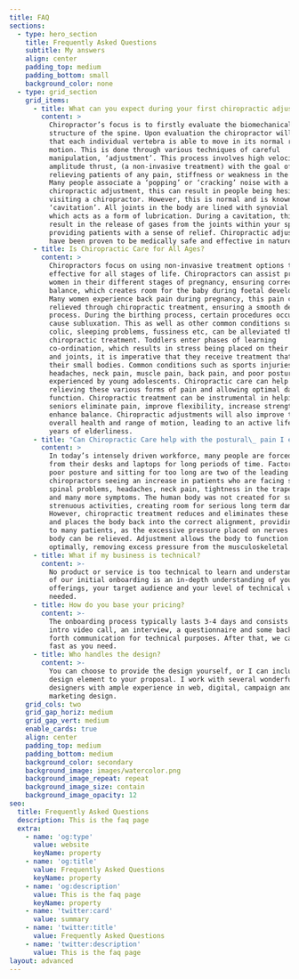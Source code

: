```yaml
---
title: FAQ
sections:
  - type: hero_section
    title: Frequently Asked Questions
    subtitle: My answers
    align: center
    padding_top: medium
    padding_bottom: small
    background_color: none
  - type: grid_section
    grid_items:
      - title: What can you expect during your first chiropractic adjustment?
        content: >
          Chiropractor’s focus is to firstly evaluate the biomechanical
          structure of the spine. Upon evaluation the chiropractor will ensure
          that each individual vertebra is able to move in its normal range of
          motion. This is done through various techniques of careful
          manipulation, ‘adjustment’. This process involves high velocity, low
          amplitude thrust, (a non-invasive treatment) with the goal of
          relieving patients of any pain, stiffness or weakness in the body.
          Many people associate a ‘popping’ or ‘cracking’ noise with a
          chiropractic adjustment, this can result in people being hesitant in
          visiting a chiropractor. However, this is normal and is known as a
          ‘cavitation’. All joints in the body are lined with synovial fluid,
          which acts as a form of lubrication. During a cavitation, this will
          result in the release of gases from the joints within your spine,
          providing patients with a sense of relief. Chiropractic adjustments
          have been proven to be medically safe and effective in nature.
      - title: Is Chiropractic Care for All Ages?
        content: >
          Chiropractors focus on using non-invasive treatment options that are
          effective for all stages of life. Chiropractors can assist pregnant
          women in their different stages of pregnancy, ensuring correct pelvic
          balance, which creates room for the baby during foetal development.
          Many women experience back pain during pregnancy, this pain can be
          relieved through chiropractic treatment, ensuring a smooth delivery
          process. During the birthing process, certain procedures occur which
          cause subluxation. This as well as other common conditions such as
          colic, sleeping problems, fussiness etc, can be alleviated through
          chiropractic treatment. Toddlers enter phases of learning
          co-ordination, which results in stress being placed on their muscles
          and joints, it is imperative that they receive treatment that supports
          their small bodies. Common conditions such as sports injuries,
          headaches, neck pain, muscle pain, back pain, and poor posture can be
          experienced by young adolescents. Chiropractic care can help with
          relieving these various forms of pain and allowing optimal day to day
          function. Chiropractic treatment can be instrumental in helping
          seniors eliminate pain, improve flexibility, increase strength and
          enhance balance. Chiropractic adjustments will also improve the
          overall health and range of motion, leading to an active lifestyle in
          years of elderliness.
      - title: "Can Chiropractic Care help with the postural\_ pain I experience at my office job?"
        content: >
          In today’s intensely driven workforce, many people are forced to work
          from their desks and laptops for long periods of time. Factors such as
          poor posture and sitting for too long are two of the leading causes of
          chiropractors seeing an increase in patients who are facing serious
          spinal problems, headaches, neck pain, tightness in the trapezius area
          and many more symptoms. The human body was not created for such
          strenuous activities, creating room for serious long term damage.
          However, chiropractic treatment reduces and eliminates these symptoms
          and places the body back into the correct alignment, providing relief
          to many patients, as the excessive pressure placed on nerves in the
          body can be relieved. Adjustment allows the body to function
          optimally, removing excess pressure from the musculoskeletal system.
      - title: What if my business is technical?
        content: >-
          No product or service is too technical to learn and understand. Part
          of our initial onboarding is an in-depth understanding of your
          offerings, your target audience and your level of technical writing
          needed.
      - title: How do you base your pricing?
        content: >-
          The onboarding process typically lasts 3-4 days and consists of an
          intro video call, an interview, a questionnaire and some back and
          forth communication for technical purposes. After that, we can go as
          fast as you need.
      - title: Who handles the design?
        content: >-
          You can choose to provide the design yourself, or I can include a
          design element to your proposal. I work with several wonderful
          designers with ample experience in web, digital, campaign and
          marketing design.
    grid_cols: two
    grid_gap_horiz: medium
    grid_gap_vert: medium
    enable_cards: true
    align: center
    padding_top: medium
    padding_bottom: medium
    background_color: secondary
    background_image: images/watercolor.png
    background_image_repeat: repeat
    background_image_size: contain
    background_image_opacity: 12
seo:
  title: Frequently Asked Questions
  description: This is the faq page
  extra:
    - name: 'og:type'
      value: website
      keyName: property
    - name: 'og:title'
      value: Frequently Asked Questions
      keyName: property
    - name: 'og:description'
      value: This is the faq page
      keyName: property
    - name: 'twitter:card'
      value: summary
    - name: 'twitter:title'
      value: Frequently Asked Questions
    - name: 'twitter:description'
      value: This is the faq page
layout: advanced
---
```

